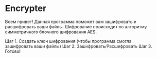 # Encrypter

Всем привет!
Данная программа поможет вам зашифровать и расшифровать ваши файлы.
Шифрование происходит по алгоритму симметричного блочного шифрования AES.


Шаг 1. Создать ключ шифрования (чтобы программа смогла зашифровать ваши файлы)
Шаг 2. Зашифровать/Расшифровать
Шаг 3. Готово!

